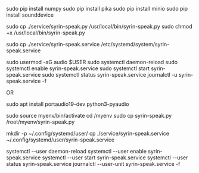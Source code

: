 sudo pip install numpy
sudo pip install pika
sudo pip install minio
sudo pip install sounddevice

sudo cp ./service/syrin-speak.py /usr/local/bin/syrin-speak.py
sudo chmod +x /usr/local/bin/syrin-speak.py

sudo cp ./service/syrin-speak.service /etc/systemd/system/syrin-speak.service

sudo usermod -aG audio $USER
sudo systemctl daemon-reload
sudo systemctl enable syrin-speak.service
sudo systemctl start syrin-speak.service
sudo systemctl status syrin-speak.service
journalctl -u syrin-speak.service -f

OR

sudo apt install portaudio19-dev python3-pyaudio

sudo source myenv/bin/activate
cd /myenv
sudo cp syrin-speak.py /root/myenv/syrin-speak.py

mkdir -p ~/.config/systemd/user/
cp ./service/syrin-speak.service ~/.config/systemd/user/syrin-speak.service

systemctl --user daemon-reload
systemctl --user enable syrin-speak.service
systemctl --user start syrin-speak.service
systemctl --user status syrin-speak.service
journalctl --user-unit syrin-speak.service -f